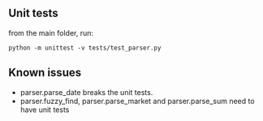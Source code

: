 ## Unit tests

from the main folder, run:

```
python -m unittest -v tests/test_parser.py
```

## Known issues

* parser.parse_date breaks the unit tests.
* parser.fuzzy_find, parser.parse_market and parser.parse_sum need to have unit tests
